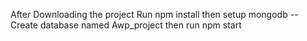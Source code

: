 After Downloading the project 
Run npm install
then setup mongodb --Create database named Awp_project
then run npm start

